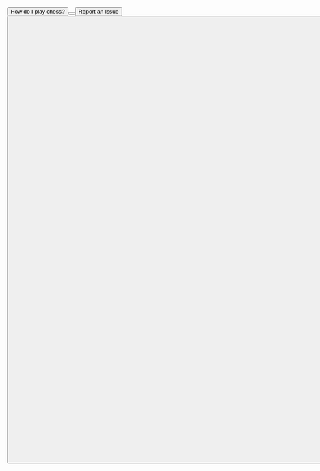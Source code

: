 <a href="https://www.chess.com/learn-how-to-play-chess">
    <button>How do I play chess?<button>
<a href="{{ site.baseurl }}/2022/10/23/Feedback.html">
    <button>Report an Issue<button>
<html>
    <head>
        <title></title>
        <meta charset="UTF-8">
        <style>
            .chess-board { border-spacing: 0; border-collapse: collapse; width: 0%;}
            .chess-board th { padding: 2em; }
            .chess-board td { border: 1px solid; width: 1em; height: 1em; text-align: center;}
            .chess-board .light { background: #FFFFFF; }
            .chess-board .dark { background: #808080; }
            .chess-board .selected { background: #f0ff00; }
            .chess-board .letnum {background: #FFFFFF; font-size: 35px; padding: 1em;}
        </style>
        <script src="https://ajax.googleapis.com/ajax/libs/jquery/3.6.0/jquery.min.js"></script>
        <script src="https://ajax.googleapis.com/ajax/libs/jquery/3.6.0/jquery.min.js"></script>
    </head>
    <body>
        <table class="chess-board" id="chess-board">
            <tbody>
                <tr>
                    <th class="letnum"></th>
                    <th class="letnum">a</th>
                    <th class="letnum">b</th>
                    <th class="letnum">c</th>
                    <th class="letnum">d</th>
                    <th class="letnum">e</th>
                    <th class="letnum" style="font-size: 37.5px;">f</th>
                    <th class="letnum">g</th>
                    <th class="letnum">h</th>
                </tr>
                <tr>
                    <th class="letnum">8</th>
                    <td  id="a8"></td>
                    <td id="b8"></td>
                    <td  id="c8"></td>
                    <td id="d8"></td>
                    <td  id="e8"></td>
                    <td id="f8"></td>
                    <td  id="g8"></td>
                    <td id="h8"></td>
                </tr>
                <tr>
                    <th class="letnum">7</th>
                    <td id="a7"></td>
                    <td  id="b7"></td>
                    <td id="c7"></td>
                    <td  id="d7"></td>
                    <td id="e7"></td>
                    <td  id="f7"></td>
                    <td id="g7"></td>
                    <td  id="h7"></td>
                </tr>
                <tr>
                    <th class="letnum">6</th>
                    <td  id="a6"></td>
                    <td id="b6"></td>
                    <td  id="c6"></td>
                    <td id="d6"></td>
                    <td  id="e6"></td>
                    <td id="f6"></td>
                    <td  id="g6"></td>
                    <td id="h6"></td>
                </tr>
                <tr>
                    <th class="letnum">5</th>
                    <td id="a5"></td>
                    <td  id="b5"></td>
                    <td id="c5"></td>
                    <td  id="d5"></td>
                    <td id="e5"></td>
                    <td  id="f5"></td>
                    <td id="g5"></td>
                    <td  id="h5"></td>
                </tr>
                <tr>
                    <th class="letnum">4</th>
                    <td  id="a4"></td>
                    <td id="b4"></td>
                    <td  id="c4"></td>
                    <td id="d4"></td>
                    <td  id="e4"></td>
                    <td id="f4"></td>
                    <td  id="g4"></td>
                    <td id="h4"></td>
                </tr>
                <tr>
                    <th class="letnum">3</th>
                    <td id="a3"></td>
                    <td  id="b3"></td>
                    <td id="c3"></td>
                    <td  id="d3"></td>
                    <td id="e3"></td>
                    <td  id="f3"></td>
                    <td id="g3"></td>
                    <td  id="h3"></td>
                </tr>
                <tr>
                    <th class="letnum">2</th>
                    <td  id="a2"></td>
                    <td  id="b2"></td>
                    <td  id="c2"></td>
                    <td  id="d2"></td>
                    <td  id="e2"></td>
                    <td  id="f2"></td>
                    <td  id="g2"></td>
                    <td  id="h2"></td>
                </tr>
                <tr>
                    <th class="letnum">1</th>
                    <td id="a1"></td>
                    <td  id="b1"></td>
                    <td id="c1"></td>
                    <td  id="d1"></td>
                    <td id="e1"></td>
                    <td  id="f1"></td>
                    <td id="g1"></td>
                    <td  id="h1"></td>
                </tr>
            </tbody>
        </table>
    </body>
    <script src="assets/js/chessLogic.js">
    </script>
    <script>
        //useful functions
        function getKeyByValue(object, value, type) {
            if (type == 1){
                return Object.keys(object).find(key => object[key] === value);
            }
            if (type == 2){
                return Object.keys(object).find(key => object[0][key] === value);
            }
            else{
                return "";
            }
        }
        function setBoard(obj){
            chessBoard[obj.position] = [obj.color + obj.id, obj]
        }
        function movePiece(currentM, newM){
            chessBoard[currentM][1].move(newM, currentM)
        }
        let color = false;
        let moving = false;
        function putOnBoard(id) {
            document.getElementById(id).innerHTML = chessPieces[chessBoard[id][0].split("")[0]+chessBoard[id][0].split("")[1]];
            document.getElementById(id).style.fontSize = "60px";
            try{document.getElementById(id).classList.remove('selected')}catch{}
            if (id.split("")[1] == "1") color = !color;
            if (color){document.getElementById(id).classList.add('dark');}
            else document.getElementById(id).classList.add('light');
            color = !color;
        }
        function putBoard(){
            for (x in chessBoard){
                putOnBoard(x);
            }
        }
        // all of the setup
        lettersOnBoard = "abcdefgh";
        chessBoard = {};
        //assigns the board
        for (j = 0; j <= 7; j++){
            letter = lettersOnBoard[j];
            for (i = 1; i <= 8; i++){
                var newKey = letter + i;
                chessBoard[newKey] = ["OO", undefined]
            }
        }
        let currentM = [];
        let localColor = "";
        // assigns chess piece codes to their emoji 
        let chessPieces = {
            wP: "♙",
            wR: "♖",
            wN: "♘",
            wB: "♗",
            wQ: "♕",
            wK: "♔",
            OO: "",
            bP: "♟",
            bR: "♜",
            bN: "♞",
            bB: "♝",
            bQ: "♛",
            bK: "♚",
        }
        //move counter
        let turn = 0;
        //Queens
        let queenw = new queen("d1", "w")
        setBoard(queenw)
        let queenb = new queen("d8", "b")
        setBoard(queenb)
        //Bishops
        let bishopb1 = new bishop("c8", "b");
        setBoard(bishopb1)
        let bishopb2 = new bishop("f8", "b");
        setBoard(bishopb2)
        let bishopw1 = new bishop("c1", "w");
        setBoard(bishopw1)
        let bishopw2 = new bishop("f1", "w");
        setBoard(bishopw2)
        //Rooks
        let rookb1 = new rook("a8", "b");
        setBoard(rookb1)
        let rookb2 = new rook("h8", "b");
        setBoard(rookb2)
        let rookw1 = new rook("a1", "w");
        setBoard(rookw1)
        let rookw2 = new rook("h1", "w");
        setBoard(rookw2)
        //Pawns
        let pawnw1 = new pawn("a2", "w")
        setBoard(pawnw1)
        let pawnw2 = new pawn("b2", "w")
        setBoard(pawnw2)
        let pawnw3 = new pawn("c2", "w")
        setBoard(pawnw3)
        let pawnw4 = new pawn("d2", "w")
        setBoard(pawnw4)
        let pawnw5 = new pawn("e2", "w")
        setBoard(pawnw5)
        let pawnw6 = new pawn("f2", "w")
        setBoard(pawnw6)
        let pawnw7 = new pawn("g2", "w")
        setBoard(pawnw7)
        let pawnw8 = new pawn("h2", "w")
        setBoard(pawnw8)
        let pawnb1 = new pawn("a7", "b")
        setBoard(pawnb1)
        let pawnb2 = new pawn("b7", "b")
        setBoard(pawnb2)
        let pawnb3 = new pawn("c7", "b")
        setBoard(pawnb3)
        let pawnb4 = new pawn("d7", "b")
        setBoard(pawnb4)
        let pawnb5 = new pawn("e7", "b")
        setBoard(pawnb5)
        let pawnb6 = new pawn("f7", "b")
        setBoard(pawnb6)
        let pawnb7 = new pawn("g7", "b")
        setBoard(pawnb7)
        let pawnb8 = new pawn("h7", "b")
        setBoard(pawnb8)
        let kingw = new king ("e1", "w")
        setBoard(kingw)
        let kingb = new king ("e8", "b")
        setBoard(kingb)
        let knightw1 = new knight ("b1", "w")
        setBoard(knightw1)
        let knightw2 = new knight ("g1", "w")
        setBoard(knightw2)
        let knightb1 = new knight ("b8", "b")
        setBoard(knightb1)
        let knightb2 = new knight ("g8", "b")
        setBoard(knightb2)
        //puts the pieces on the board
        putBoard()
        //function to add the board to the table
        //adds the onclick events to each td in the table
        var table = document.getElementById("chess-board");
        if (table != null) {
            for (var i = 0; i < table.rows.length; i++) {
                for (var j = 0; j < table.rows[i].cells.length; j++)
                table.rows[i].cells[j].onclick = function () {
                    move(this);
                };
            }
        }
        function move(id){
            var td = $(id).closest('td').attr('id')
            if (!moving && document.getElementById(td).innerHTML != "" && turnMoveCheck(td)){
                moving = true
                if (td.innerHTML != ""){
                    currentM.push(td);
                    var moves = chessBoard[td][1].getAvailableMoves();
                    moves.forEach((c) => {
                        document.getElementById(c).classList.replace('dark', 'selected');
                        document.getElementById(c).classList.replace('light', 'selected');
                    })
                } 
            }else if (document.getElementById(td).className == "selected"){
                movePiece(currentM[0], td)
                putBoard();
                moving = false;
                if (turn == 0){localColor = "w"}
                if (turn == 1){localColor = "b"}
                turn += 1;
                currentM = [];
            }else{
                putBoard();
                currentM = [];
                moving = false;
                if (document.getElementById(td).innerHTML != "" && turnMoveCheck(td)){
                    move(id);
                }
            }
        }
        function turnMoveCheck(td){
            if (turn % 2 == 1 && chessBoard[td][0][0] == "b"){
                return true
            }
            if (turn % 2 == 0 && chessBoard[td][0][0] == "w"){
                return true
            }
            else {
                return false;
            }
        }
        function turnColorCheck(color){
            if (color == "w" && turn % 2 == 0){
                return true;
            }
            if (color == "b" && turn % 2 == 1){
                return true
            }
            else{
                return false
            }
        }
    </script>
    <script>
    </script>
</html>